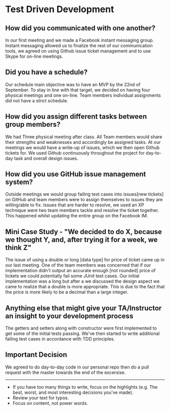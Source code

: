 
Test Driven Development
=======================

How did you communicated with one another?
------------------------------------------
In our first meeting and we made a Facebook instant messaging group. Instant messaging allowed us to finalize the rest of our communication tools, we agreed on using Github issue ticket management and to use Skype for on-line meetings.

Did you have a schedule?
------------------------
Our schedule main objective was to have an MVP by the 22nd of September. To stay in line with that target, we decided on having four physical meetings and one on-line. Team members individual assignments did not have a strict schedule.

How did you assign different tasks between group members?
---------------------------------------------------------
We had Three physical meeting after class. All Team members would share their strengths and weaknesses and accordingly be assigned tasks. At our meetings we would have a write-up of issues, which we then open Github tickets for. We used Github continuously throughout the project for day-to-day task and overall design issues. 

How did you use GitHub issue management system?
-----------------------------------------------
Outside meetings we would group failing test cases into issues[new tickets] on GitHub and team
members were to assign themselves to issues they are willing/able to fix. Issues that are harder to resolve, we used an XP technique were two team members tackle and resolve the ticket together. This happened whilst updating the entire group on the Facebook IM.

Mini Case Study - "We decided to do X, because we thought Y, and, after trying it for a week, we think Z"
---------------------------------------------------------------------------------------------------------
The issue of using a double or long [data type] for price of ticket came up in our last meeting. One of the team members was concerned that if our implementation didn't output an accurate enough [not rounded] price of tickets we could potentially fail some JUnit test cases. Our initial implementation was a long but after a we discussed the design aspect we came to realize that a double is more appropriate. This is due to the fact that the price is more likely to be a decimal than a large integer.  

Anything else that might give your TA/Instructor an insight to your development process
--------------------------------------------------------------------------------------
The getters and setters along with constructor were first implemented
to get some of the initial tests passing. We've then started to write additional failing test cases in accordance
with TDD principles.

Important Decision
------------------
We agreed to do day-to-day code in our personal repo then do a pull request with the master towards the end of the excersise.




_______________________________________________________________________________________
- If you have too many things to write, focus on the highlights (e.g. The best, worst, and most interesting decisions you've made).
- Review your text for typos.
- Focus on content, not power words.
